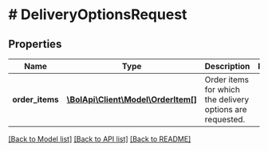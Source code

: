 # # DeliveryOptionsRequest

## Properties

Name | Type | Description | Notes
------------ | ------------- | ------------- | -------------
**order_items** | [**\BolApi\Client\Model\OrderItem[]**](OrderItem.md) | Order items for which the delivery options are requested. |

[[Back to Model list]](../../README.md#models) [[Back to API list]](../../README.md#endpoints) [[Back to README]](../../README.md)
